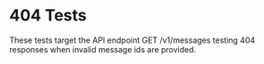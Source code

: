 # 404 Tests

These tests target the API endpoint GET /v1/messages testing 404 responses when invalid message ids are provided.

